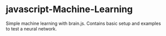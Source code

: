 # javascript-Machine-Learning

Simple machine learning with brain.js. Contains basic setup and examples to test a neural network.


